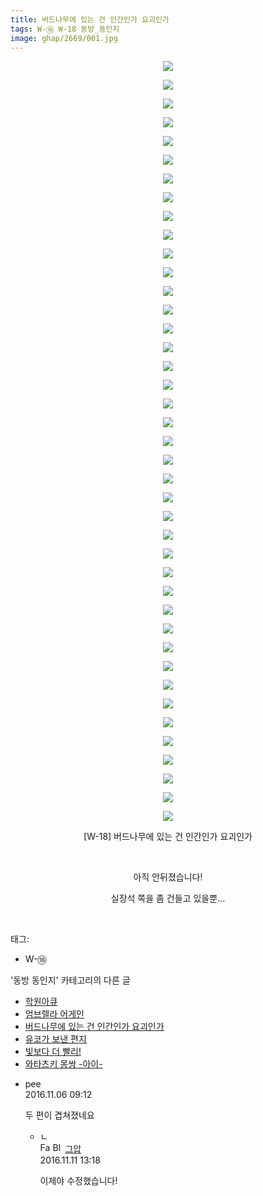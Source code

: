 ```yaml
---
title: 버드나무에 있는 건 인간인가 요괴인가
tags: W-⑱ W-18 동방_동인지
image: ghap/2669/001.jpg
---
```

<div class="article">
<p style="text-align: center; clear: none; float: none;"><img src="{{ site.nasurl }}/ghap/2669/001.jpg"/></p>
<p style="text-align: center; clear: none; float: none;"><img src="{{ site.nasurl }}/ghap/2669/002.jpg"/></p>
<p style="text-align: center; clear: none; float: none;"><img src="{{ site.nasurl }}/ghap/2669/003.jpg"/></p>
<p style="text-align: center; clear: none; float: none;"><img src="{{ site.nasurl }}/ghap/2669/004.jpg"/></p>
<p style="text-align: center; clear: none; float: none;"><img src="{{ site.nasurl }}/ghap/2669/005.jpg"/></p>
<p style="text-align: center; clear: none; float: none;"><img src="{{ site.nasurl }}/ghap/2669/006.jpg"/></p>
<p style="text-align: center; clear: none; float: none;"><img src="{{ site.nasurl }}/ghap/2669/007.jpg"/></p>
<p style="text-align: center; clear: none; float: none;"><img src="{{ site.nasurl }}/ghap/2669/008.jpg"/></p>
<p style="text-align: center; clear: none; float: none;"><img src="{{ site.nasurl }}/ghap/2669/009.jpg"/></p>
<p style="text-align: center; clear: none; float: none;"><img src="{{ site.nasurl }}/ghap/2669/010.jpg"/></p>
<p style="text-align: center; clear: none; float: none;"><img src="{{ site.nasurl }}/ghap/2669/011.jpg"/></p>
<p style="text-align: center; clear: none; float: none;"><img src="{{ site.nasurl }}/ghap/2669/012.jpg"/></p>
<p style="text-align: center; clear: none; float: none;"><img src="{{ site.nasurl }}/ghap/2669/013.jpg"/></p>
<p style="text-align: center; clear: none; float: none;"><img src="{{ site.nasurl }}/ghap/2669/014.jpg"/></p>
<p style="text-align: center; clear: none; float: none;"><img src="{{ site.nasurl }}/ghap/2669/015.jpg"/></p>
<p style="text-align: center; clear: none; float: none;"><img src="{{ site.nasurl }}/ghap/2669/016.jpg"/></p>
<p style="text-align: center; clear: none; float: none;"><img src="{{ site.nasurl }}/ghap/2669/017.jpg"/></p>
<p style="text-align: center; clear: none; float: none;"><img src="{{ site.nasurl }}/ghap/2669/018.jpg"/></p>
<p style="text-align: center; clear: none; float: none;"><img src="{{ site.nasurl }}/ghap/2669/019.jpg"/></p>
<p style="text-align: center; clear: none; float: none;"><img src="{{ site.nasurl }}/ghap/2669/020.jpg"/></p>
<p style="text-align: center; clear: none; float: none;"><img src="{{ site.nasurl }}/ghap/2669/021.jpg"/></p>
<p style="text-align: center; clear: none; float: none;"><img src="{{ site.nasurl }}/ghap/2669/022.jpg"/></p>
<p style="text-align: center; clear: none; float: none;"><img src="{{ site.nasurl }}/ghap/2669/023.jpg"/></p>
<p style="text-align: center; clear: none; float: none;"><img src="{{ site.nasurl }}/ghap/2669/024.jpg"/></p>
<p style="text-align: center; clear: none; float: none;"><img src="{{ site.nasurl }}/ghap/2669/025.jpg"/></p>
<p style="text-align: center; clear: none; float: none;"><img src="{{ site.nasurl }}/ghap/2669/026.jpg"/></p>
<p style="text-align: center; clear: none; float: none;"><img src="{{ site.nasurl }}/ghap/2669/027.jpg"/></p>
<p style="text-align: center; clear: none; float: none;"><img src="{{ site.nasurl }}/ghap/2669/028.jpg"/></p>
<p style="text-align: center; clear: none; float: none;"><img src="{{ site.nasurl }}/ghap/2669/029.jpg"/></p>
<p style="text-align: center; clear: none; float: none;"><img src="{{ site.nasurl }}/ghap/2669/030.jpg"/></p>
<p style="text-align: center; clear: none; float: none;"><img src="{{ site.nasurl }}/ghap/2669/031.jpg"/></p>
<p style="text-align: center; clear: none; float: none;"><img src="{{ site.nasurl }}/ghap/2669/032.jpg"/></p>
<p style="text-align: center; clear: none; float: none;"><img src="{{ site.nasurl }}/ghap/2669/033.jpg"/></p>
<p style="text-align: center; clear: none; float: none;"><img src="{{ site.nasurl }}/ghap/2669/034.jpg"/></p>
<p style="text-align: center; clear: none; float: none;"><img src="{{ site.nasurl }}/ghap/2669/035.jpg"/></p>
<p style="text-align: center; clear: none; float: none;"><img src="{{ site.nasurl }}/ghap/2669/036.jpg"/></p>
<p style="text-align: center; clear: none; float: none;"><img src="{{ site.nasurl }}/ghap/2669/037.jpg"/></p>
<p style="text-align: center; clear: none; float: none;"><img src="{{ site.nasurl }}/ghap/2669/038.jpg"/></p>
<p style="text-align: center; clear: none; float: none;"><img src="{{ site.nasurl }}/ghap/2669/039.jpg"/></p>
<p style="text-align: center; clear: none; float: none;"><img src="{{ site.nasurl }}/ghap/2669/040.jpg"/></p>
<p style="text-align: center; clear: none; float: none;"><img src="{{ site.nasurl }}/ghap/2669/041.jpg"/></p>
<p style="text-align: center; clear: none; float: none;">[W-18] 버드나무에 있는 건 인간인가 요괴인가</p>
<p style="text-align: center; clear: none; float: none;"><br/></p>
<p style="text-align: center; clear: none; float: none;">아직 안뒤졌습니다!</p>
<p style="text-align: center; clear: none; float: none;">실장석 쪽을 좀 건들고 있을뿐...</p>
<p><br/></p>
</div><div class="tagTrail">
<p>태그: </p>
<ul>
<li>W-⑱</li>
</ul>
</div><div class="another">
<p>'동방 동인지' 카테고리의 다른 글</p>
<ul>
<li><a href="/2016-10-23-ghap_2671">학원아큐</a></li>
<li><a href="/2016-10-23-ghap_2670">엄브렐라 어게인</a></li>
<li><a href="/2016-10-23-ghap_2669">버드나무에 있는 건 인간인가 요괴인가</a></li>
<li><a href="/2016-10-22-ghap_2668">유코가 보낸 편지</a></li>
<li><a href="/2016-10-22-ghap_2667">빛보다 더 빨리!</a></li>
<li><a href="/2016-10-22-ghap_2666">와타츠키 몽쌍 -아이-</a></li>
</ul>
</div><div class="cb_module cb_fluid">
<div class="cb_wrt cb_profile">
<div class="comment">
<ul>
<li class="cb_thumb_off" id="comment14844534">
<div class="cb_comment_area">
<div class="cb_info_area">
<div class="cb_section">
<span class="cb_nick_name">pee</span>
</div>
<div class="cb_section">
<span class="cb_date">2016.11.06 09:12 </span>
</div>
</div>
<div class="cb_dsc_comment">
<p class="cb_dsc">
											두 편이 겹쳐졌네요
										</p>
</div>
<ul>
<li class="cb_thumb_off" id="comment14847572">
<span class="cb_bu_subnode">ㄴ</span>
<div class="cb_comment_area">
<div class="cb_info_area">
<div class="cb_section">
<span class="cb_nick_name"><img alt="Favicon of https://ghaptouhou.tistory.com" height="16" onerror="this.onerror=null;this.parentNode.removeChild(this)" src="https://ghaptouhou.tistory.com/favicon.ico" width="16"/> <img alt="BlogIcon" height="16" onerror="this.parentNode.removeChild(this)" src="https://ghaptouhou.tistory.com/index.gif" width="16"/> <a href="https://ghaptouhou.tistory.com" onclick="return openLinkInNewWindow(this)"> 그압</a><span class="tistoryProfileLayerTrigger" onclick='TistoryProfile.show(event, this, {"title":"\uc800\uae30 \uc774\uac70 \ub098\uc911\uc5d0 \uc218\uc815 \uac00\ub2a5\ud558\ub098\uc694","url":"https:\/\/ghap.tistory.com","nickname":"\uadf8\uc555","items":[]}); return false;'></span></span>
</div>
<div class="cb_section">
<span class="cb_date">2016.11.11 13:18 </span>
</div>
</div>
<div class="cb_dsc_comment">
<p class="cb_dsc">
																이제야 수정했습니다!
															</p>
</div>
</div>
</li>
</ul>
</div></li>
</ul>
</div>
</div><!-- commentList close -->
</div>